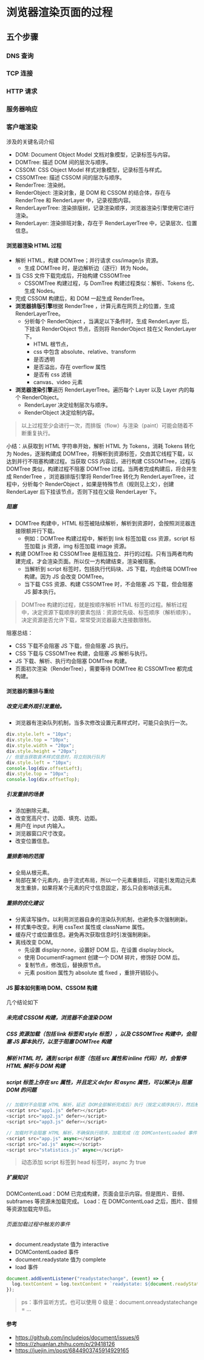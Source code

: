 # 浏览器渲染页面的过程

## 五个步骤

### DNS 查询

### TCP 连接

### HTTP 请求

### 服务器响应

### 客户端渲染

涉及的关键名词介绍

- DOM: Document Object Model 文档对象模型，记录标签与内容。
- DOMTree: 描述 DOM 间的层次与顺序。
- CSSOM: CSS Object Model 样式对象模型，记录标签与样式。
- CSSOMTree: 描述 CSSOM 间的层次与顺序。
- RenderTree: 渲染树。
- RenderObject: 渲染对象，是 DOM 和 CSSOM 的结合体，存在与 RenderTree 和 RenderLayer 中，记录视图内容。
- RenderLayerTree: 渲染排版树，记录渲染顺序，浏览器渲染引擎使用它进行渲染。
- RenderLayer: 渲染排班对象，存在于 RenderLayerTree 中，记录层次、位置信息。

#### 浏览器渲染 HTML 过程

- 解析 HTML，构建 DOMTree；并行请求 css/image/js 资源。
  - 生成 DOMTree 时，是边解析边（逐行）转为 Node。
- 当 CSS 文件下载完成后，开始构建 CSSOMTree
  - CSSOMTree 构建过程，与 DomTree 构建过程类似：解析、Tokens 化、生成 Nodes。
- 完成 CSSOM 构建后，和 DOM 一起生成 RenderTree。
- **浏览器排版引擎**根据 RenderTree ，计算元素在网页上的位置，生成 RenderLayerTree。
  - 分析每个 RenderObject ，当满足以下条件时，生成 RenderLayer 后，下挂该 RenderObject 节点，否则将 RenderObject 挂在父 RenderLayer 下。
    - HTML 根节点，
    - css 中包含 absolute、relative、transform
    - 是否透明
    - 是否溢出，存在 overflow 属性
    - 是否有 css 滤镜
    - canvas、video 元素
- **浏览器渲染引擎**遍历 RenderLayerTree。遍历每个 Layer 以及 Layer 内的每个 RenderObject。
  - RenderLayer 决定绘制层次与顺序。
  - RenderObject 决定绘制内容。

> 以上过程至少会进行一次，而排版（flow）与渲染（paint）可能会随着不断重复执行。

小结：从获取到 HTML 字符串开始，解析 HTML 为 Tokens，消耗 Tokens 转化为 Nodes，逐渐构建成 DOMTree，将解析到资源标签，交由其它线程下载，以达到并行不阻塞构建过程。当获取 CSS 内容后，进行构建 CSSOMTree，过程与 DOMTree 类似，构建过程不阻塞 DOMTree 过程。当两者完成构建后，将合并生成 RenderTree ，浏览器排版引擎将 RenderTree 转化为 RenderLayerTree，过程中，分析每个 RenderObject ，如果是特殊节点（规则见上文），创建 RenderLayer 后下挂该节点，否则下挂在父级 RenderLayer 下。

##### 阻塞

- DOMTree 构建中，HTML 标签被陆续解析，解析到资源时，会按照浏览器连接限额并行下载。
  - 例如：DOMTree 构建过程中，解析到 link 标签加载 css 资源，script 标签加载 js 资源，img 标签加载 image 资源。
- 构建 DOMTree 和 CSSOMTree 是相互独立、并行的过程。只有当两者均构建完成，才会渲染页面。所以仅一方构建结束，渲染被阻塞。
  - 当解析到 script 标签时，包括执行代码块、JS 下载，均会终端 DOMTree 构建。因为 JS 会改变 DOMTree。
  - 当下载 CSS 资源、构建 CSSOMTree 时，不会阻塞 JS 下载，但会阻塞 JS 脚本执行。

> DOMTree 构建的过程，就是按顺序解析 HTML 标签的过程。解析过程中，决定资源下载顺序的要素包括：资源优先级、标签顺序（解析顺序）。决定资源是否允许下载，常常受浏览器最大连接数限制。

阻塞总结：

- CSS 下载不会阻塞 JS 下载，但会阻塞 JS 执行。
- CSS 下载与 CSSOMTree 构建，会阻塞 JS 解析与执行。
- JS 下载、解析、执行均会阻塞 DOMTree 构建。
- 页面初次渲染（RenderTree），需要等待 DOMTree 和 CSSOMTree 都完成构建。

#### 浏览器的重排与重绘

##### 改变元素外观引发重绘。

- 浏览器有渲染队列机制，当多次修改设置元素样式时，可能只会执行一次。

```javascript
div.style.left = "10px";
div.style.top = "10px";
div.style.width = "20px";
div.style.height = "20px";
// 但是当获取袁术样式信息时，将立刻执行队列
div.style.left = "10px";
console.log(div.offsetLeft);
div.style.top = "10px";
console.log(div.offsetTop);
```

##### 引发重排的场景

- 添加删除元素。
- 改变宽高尺寸、边距、填充、边距。
- 用户在 input 内输入。
- 浏览器窗口尺寸改变。
- 改变位置信息。

##### 重排影响的范围

- 全局从根元素。
- 局部在某个元素内，由于流式布局，所以一个元素重排后，可能引发周边元素发生重排，如果将某个元素的尺寸信息固定，那么只会影响该元素。

##### 重排的优化建议

- 分离读写操作。以利用浏览器自身的渲染队列机制，也避免多次强制刷新。
- 样式集中改变。利用 cssText 属性或 className 属性。
- 缓存尺寸或位置信息。避免再次获取信息时引发强制刷新。
- 离线改变 DOM。
  - 先设置 display:none，设置好 DOM 后，在设置 display:block。
  - 使用 DocumentFragment 创建一个 DOM 碎片，修饰好 DOM 后。
  - 复制节点，修改后，替换原节点。
  - 元素 position 属性为 absolute 或 fixed ，重排开销较小。

#### JS 脚本如何影响 DOM、CSSOM 构建

几个结论如下

##### 未完成 CSSOM 构建，浏览器不会渲染 DOM

##### CSS 资源加载（包括 link 标签和 style 标签），以及 CSSOMTree 构建中，会阻塞 JS 脚本执行，以至于阻塞 DOMTree 构建

##### 解析 HTML 时，遇到 script 标签（包括 src 属性和 inline 代码）时，会暂停 HTML 解析与 DOM 构建

##### script 标签上存在 src 属性，并且定义 defer 和 async 属性，可以解决 js 阻塞 DOM 的问题

```javascript
// 加载时不会阻塞 HTML 解析，延迟（DOM全部解析完成后）执行（按定义顺序执行），然后触发 DOMContentLoaded 事件。
<script src="app1.js" defer></script>
<script src="app2.js" defer></script>
<script src="app3.js" defer></script>
```

```javascript
// 加载时不会阻塞 HTML 解析，不确保执行顺序，加载完成（在 DOMContentLoaded 事件前后 ）后立即执行，一定在 load 事件前执行（会阻塞 load 事件）。
<script src="app.js" async></script>
<script src="ad.js" async></script>
<script src="statistics.js" async></script>
```

> 动态添加 script 标签到 head 标签时，async 为 true

##### 扩展知识

DOMContentLoad：DOM 已完成构建，页面会显示内容。但是图片、音频、subframes 等资源未加载完成。
Load：在 DOMContentLoad 之后，图片、音频等资源加载完毕后。

###### 页面加载过程中触发的事件

- document.readystate 值为 interactive
- DOMContentLoaded 事件
- document.readystate 值为 complete
- load 事件

```javascript
document.addEventListener("readystatechange", (event) => {
  log.textContent = log.textContent + `readystate: ${document.readyState}\n`;
});
```

> ps：事件监听方式，也可以使用 0 级是：document.onreadystatechange = …

#### 参考

- https://github.com/includeios/document/issues/6
- https://zhuanlan.zhihu.com/p/29418126
- https://juejin.im/post/6844903745914929165
